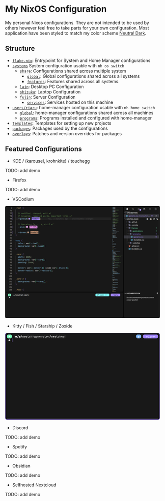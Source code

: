 # My NixOS Configuration

My personal Nixos configurations. They are not intended to be used by others however feel free to take parts for your own configuration. Most application have been styled to match my color scheme [Neutral Dark](https://github.com/RiaruAzaki/neutral-dark).

## Structure

- [`flake.nix`](./flake.nix): Entrypoint for System and Home Manager configurations
- [`systems`](./systems/) System configuration usable with `nh os switch`
  - [`share`](./systems/share/): Configurations shared across multiple system
    - [`global`](./systems/share/global/): Global configurations shared across all systems
    - [`features`](./systems/share/features/): Features shared across all systems
  - [`lain`](./systems/lain/): Desktop PC Configuration
  - [`shizuku`](./systems/shizuku/): Laptop Configuration
  - [`fujin`](./systems/fujin/): Server Configuration
    - [`services`](./systems/fujin/services/): Services hosted on this machine
- [`users/riaru`](./users/riaru/): home-manager configuration usable with `nh home switch`
  - [`global`](./users/riaru/global/): home-manager configurations shared across all machines
  - [`programs`](./users/riaru/programs/): Programs installed and configured with home-manager
- [`templates`](./templates/): Templates for setting up new projects
- [`packages`](./packages/): Packages used by the configurations
- [`overlays`](./overlays/): Patches and version overrides for packages

## Featured Configurations

- KDE / (karousel, krohnkite) / touchegg

TODO: add demo

- Firefox

TODO: add demo

- VSCodium

![vscodium-preview](./.github/vscodium-preview.png)

- Kitty / Fish / Starship / Zoxide

![kitty-preview](./.github/kitty-preview.png)


- Discord

TODO: add demo

- Spotify

TODO: add demo

- Obsidian

TODO: add demo

- Selfhosted Nextcloud

TODO: add demo
